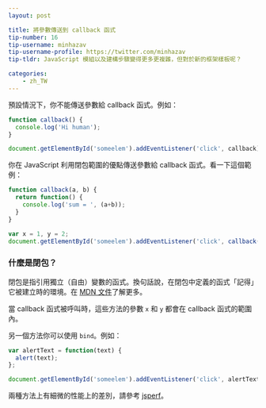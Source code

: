 ```yaml
---
layout: post

title: 將參數傳送到 callback 函式
tip-number: 16
tip-username: minhazav
tip-username-profile: https://twitter.com/minhazav
tip-tldr: JavaScript 模組以及建構步驟變得更多更複雜，但對於新的框架樣板呢？

categories:
    - zh_TW
---
```


預設情況下，你不能傳送參數給 callback 函式。例如：

```js
function callback() {
  console.log('Hi human');
}

document.getElementById('someelem').addEventListener('click', callback);

```

你在 JavaScript 利用閉包範圍的優點傳送參數給 callback 函式。看一下這個範例：

```js
function callback(a, b) {
  return function() {
    console.log('sum = ', (a+b));
  }
}

var x = 1, y = 2;
document.getElementById('someelem').addEventListener('click', callback(x, y));

```

### 什麼是閉包？

閉包是指引用獨立（自由）變數的函式。換句話說，在閉包中定義的函式「記得」它被建立時的環境。在 [MDN 文件](https://developer.mozilla.org/en-US/docs/Web/JavaScript/Closures)了解更多。

當 callback 函式被呼叫時，這些方法的參數 `x` 和 `y` 都會在 callback 函式的範圍內。

另一個方法你可以使用 `bind`。例如：

```js
var alertText = function(text) {
  alert(text);
};

document.getElementById('someelem').addEventListener('click', alertText.bind(this, 'hello'));
```
兩種方法上有細微的性能上的差別，請參考 [jsperf](http://jsperf.com/bind-vs-closure-23)。
